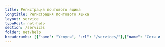 ```yaml
---
title: Регистрация почтового ящика
longtitle: Регистрация почтового ящика
layout: service
typePost: net-help
section: /services
folder: net/help
breadcrumbs: [{"name": "Услуги", "url": "/services/"},{"name": "Сети и интернет", "url": "/services/net/"},{"name": "Помощь", "url":  "/services/net/help/"}]
---
```

